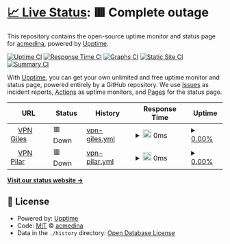 # [📈 Live Status](https://demo.upptime.js.org): <!--live status--> **🟥 Complete outage**

This repository contains the open-source uptime monitor and status page for [acmedina](https://demo.upptime.js.org), powered by [Upptime](https://github.com/upptime/upptime).

[![Uptime CI](https://github.com/acmedina/upptime/workflows/Uptime%20CI/badge.svg)](https://github.com/acmedina/upptime/actions?query=workflow%3A%22Uptime+CI%22)
[![Response Time CI](https://github.com/acmedina/upptime/workflows/Response%20Time%20CI/badge.svg)](https://github.com/acmedina/upptime/actions?query=workflow%3A%22Response+Time+CI%22)
[![Graphs CI](https://github.com/acmedina/upptime/workflows/Graphs%20CI/badge.svg)](https://github.com/acmedina/upptime/actions?query=workflow%3A%22Graphs+CI%22)
[![Static Site CI](https://github.com/acmedina/upptime/workflows/Static%20Site%20CI/badge.svg)](https://github.com/acmedina/upptime/actions?query=workflow%3A%22Static+Site+CI%22)
[![Summary CI](https://github.com/acmedina/upptime/workflows/Summary%20CI/badge.svg)](https://github.com/acmedina/upptime/actions?query=workflow%3A%22Summary+CI%22)

With [Upptime](https://upptime.js.org), you can get your own unlimited and free uptime monitor and status page, powered entirely by a GitHub repository. We use [Issues](https://github.com/acmedina/upptime/issues) as incident reports, [Actions](https://github.com/acmedina/upptime/actions) as uptime monitors, and [Pages](https://demo.upptime.js.org) for the status page.

<!--start: status pages-->
<!-- This summary is generated by Upptime (https://github.com/upptime/upptime) -->
<!-- Do not edit this manually, your changes will be overwritten -->
<!-- prettier-ignore -->
| URL | Status | History | Response Time | Uptime |
| --- | ------ | ------- | ------------- | ------ |
| <img alt="" src="https://icons.duckduckgo.com/ip3/null.ico" height="13"> [VPN Giles](179.42.189.61) | 🟥 Down | [vpn-giles.yml](https://github.com/cucumedina/vpnca/commits/HEAD/history/vpn-giles.yml) | <details><summary><img alt="Response time graph" src="./graphs/vpn-giles/response-time-week.png" height="20"> 0ms</summary><br><a href="https://demo.upptime.js.org/history/vpn-giles"><img alt="Response time 64" src="https://img.shields.io/endpoint?url=https%3A%2F%2Fraw.githubusercontent.com%2Fcucumedina%2Fvpnca%2FHEAD%2Fapi%2Fvpn-giles%2Fresponse-time.json"></a><br><a href="https://demo.upptime.js.org/history/vpn-giles"><img alt="24-hour response time 0" src="https://img.shields.io/endpoint?url=https%3A%2F%2Fraw.githubusercontent.com%2Fcucumedina%2Fvpnca%2FHEAD%2Fapi%2Fvpn-giles%2Fresponse-time-day.json"></a><br><a href="https://demo.upptime.js.org/history/vpn-giles"><img alt="7-day response time 0" src="https://img.shields.io/endpoint?url=https%3A%2F%2Fraw.githubusercontent.com%2Fcucumedina%2Fvpnca%2FHEAD%2Fapi%2Fvpn-giles%2Fresponse-time-week.json"></a><br><a href="https://demo.upptime.js.org/history/vpn-giles"><img alt="30-day response time 0" src="https://img.shields.io/endpoint?url=https%3A%2F%2Fraw.githubusercontent.com%2Fcucumedina%2Fvpnca%2FHEAD%2Fapi%2Fvpn-giles%2Fresponse-time-month.json"></a><br><a href="https://demo.upptime.js.org/history/vpn-giles"><img alt="1-year response time 0" src="https://img.shields.io/endpoint?url=https%3A%2F%2Fraw.githubusercontent.com%2Fcucumedina%2Fvpnca%2FHEAD%2Fapi%2Fvpn-giles%2Fresponse-time-year.json"></a></details> | <details><summary><a href="https://demo.upptime.js.org/history/vpn-giles">0.00%</a></summary><a href="https://demo.upptime.js.org/history/vpn-giles"><img alt="All-time uptime 0.00%" src="https://img.shields.io/endpoint?url=https%3A%2F%2Fraw.githubusercontent.com%2Fcucumedina%2Fvpnca%2FHEAD%2Fapi%2Fvpn-giles%2Fuptime.json"></a><br><a href="https://demo.upptime.js.org/history/vpn-giles"><img alt="24-hour uptime 0.00%" src="https://img.shields.io/endpoint?url=https%3A%2F%2Fraw.githubusercontent.com%2Fcucumedina%2Fvpnca%2FHEAD%2Fapi%2Fvpn-giles%2Fuptime-day.json"></a><br><a href="https://demo.upptime.js.org/history/vpn-giles"><img alt="7-day uptime 0.00%" src="https://img.shields.io/endpoint?url=https%3A%2F%2Fraw.githubusercontent.com%2Fcucumedina%2Fvpnca%2FHEAD%2Fapi%2Fvpn-giles%2Fuptime-week.json"></a><br><a href="https://demo.upptime.js.org/history/vpn-giles"><img alt="30-day uptime 0.00%" src="https://img.shields.io/endpoint?url=https%3A%2F%2Fraw.githubusercontent.com%2Fcucumedina%2Fvpnca%2FHEAD%2Fapi%2Fvpn-giles%2Fuptime-month.json"></a><br><a href="https://demo.upptime.js.org/history/vpn-giles"><img alt="1-year uptime 0.00%" src="https://img.shields.io/endpoint?url=https%3A%2F%2Fraw.githubusercontent.com%2Fcucumedina%2Fvpnca%2FHEAD%2Fapi%2Fvpn-giles%2Fuptime-year.json"></a></details>
| <img alt="" src="https://icons.duckduckgo.com/ip3/null.ico" height="13"> [VPN Pilar](190.216.95.26) | 🟥 Down | [vpn-pilar.yml](https://github.com/cucumedina/vpnca/commits/HEAD/history/vpn-pilar.yml) | <details><summary><img alt="Response time graph" src="./graphs/vpn-pilar/response-time-week.png" height="20"> 0ms</summary><br><a href="https://demo.upptime.js.org/history/vpn-pilar"><img alt="Response time 179" src="https://img.shields.io/endpoint?url=https%3A%2F%2Fraw.githubusercontent.com%2Fcucumedina%2Fvpnca%2FHEAD%2Fapi%2Fvpn-pilar%2Fresponse-time.json"></a><br><a href="https://demo.upptime.js.org/history/vpn-pilar"><img alt="24-hour response time 0" src="https://img.shields.io/endpoint?url=https%3A%2F%2Fraw.githubusercontent.com%2Fcucumedina%2Fvpnca%2FHEAD%2Fapi%2Fvpn-pilar%2Fresponse-time-day.json"></a><br><a href="https://demo.upptime.js.org/history/vpn-pilar"><img alt="7-day response time 0" src="https://img.shields.io/endpoint?url=https%3A%2F%2Fraw.githubusercontent.com%2Fcucumedina%2Fvpnca%2FHEAD%2Fapi%2Fvpn-pilar%2Fresponse-time-week.json"></a><br><a href="https://demo.upptime.js.org/history/vpn-pilar"><img alt="30-day response time 0" src="https://img.shields.io/endpoint?url=https%3A%2F%2Fraw.githubusercontent.com%2Fcucumedina%2Fvpnca%2FHEAD%2Fapi%2Fvpn-pilar%2Fresponse-time-month.json"></a><br><a href="https://demo.upptime.js.org/history/vpn-pilar"><img alt="1-year response time 0" src="https://img.shields.io/endpoint?url=https%3A%2F%2Fraw.githubusercontent.com%2Fcucumedina%2Fvpnca%2FHEAD%2Fapi%2Fvpn-pilar%2Fresponse-time-year.json"></a></details> | <details><summary><a href="https://demo.upptime.js.org/history/vpn-pilar">0.00%</a></summary><a href="https://demo.upptime.js.org/history/vpn-pilar"><img alt="All-time uptime 0.00%" src="https://img.shields.io/endpoint?url=https%3A%2F%2Fraw.githubusercontent.com%2Fcucumedina%2Fvpnca%2FHEAD%2Fapi%2Fvpn-pilar%2Fuptime.json"></a><br><a href="https://demo.upptime.js.org/history/vpn-pilar"><img alt="24-hour uptime 0.00%" src="https://img.shields.io/endpoint?url=https%3A%2F%2Fraw.githubusercontent.com%2Fcucumedina%2Fvpnca%2FHEAD%2Fapi%2Fvpn-pilar%2Fuptime-day.json"></a><br><a href="https://demo.upptime.js.org/history/vpn-pilar"><img alt="7-day uptime 0.00%" src="https://img.shields.io/endpoint?url=https%3A%2F%2Fraw.githubusercontent.com%2Fcucumedina%2Fvpnca%2FHEAD%2Fapi%2Fvpn-pilar%2Fuptime-week.json"></a><br><a href="https://demo.upptime.js.org/history/vpn-pilar"><img alt="30-day uptime 0.00%" src="https://img.shields.io/endpoint?url=https%3A%2F%2Fraw.githubusercontent.com%2Fcucumedina%2Fvpnca%2FHEAD%2Fapi%2Fvpn-pilar%2Fuptime-month.json"></a><br><a href="https://demo.upptime.js.org/history/vpn-pilar"><img alt="1-year uptime 0.00%" src="https://img.shields.io/endpoint?url=https%3A%2F%2Fraw.githubusercontent.com%2Fcucumedina%2Fvpnca%2FHEAD%2Fapi%2Fvpn-pilar%2Fuptime-year.json"></a></details>

<!--end: status pages-->

[**Visit our status website →**](https://demo.upptime.js.org)

## 📄 License

- Powered by: [Upptime](https://github.com/upptime/upptime)
- Code: [MIT](./LICENSE) © [acmedina](https://demo.upptime.js.org)
- Data in the `./history` directory: [Open Database License](https://opendatacommons.org/licenses/odbl/1-0/)
